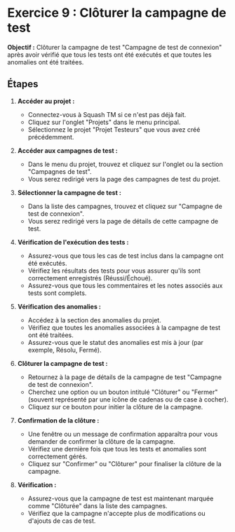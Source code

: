 # Exercice 9 : Clôturer la campagne de test

**Objectif :**
Clôturer la campagne de test "Campagne de test de connexion" après avoir vérifié que tous les tests ont été exécutés et que toutes les anomalies ont été traitées.

## Étapes

1. **Accéder au projet :**
   - Connectez-vous à Squash TM si ce n'est pas déjà fait.
   - Cliquez sur l'onglet "Projets" dans le menu principal.
   - Sélectionnez le projet "Projet Testeurs" que vous avez créé précédemment.

2. **Accéder aux campagnes de test :**
   - Dans le menu du projet, trouvez et cliquez sur l'onglet ou la section "Campagnes de test".
   - Vous serez redirigé vers la page des campagnes de test du projet.

3. **Sélectionner la campagne de test :**
   - Dans la liste des campagnes, trouvez et cliquez sur "Campagne de test de connexion".
   - Vous serez redirigé vers la page de détails de cette campagne de test.

4. **Vérification de l'exécution des tests :**
   - Assurez-vous que tous les cas de test inclus dans la campagne ont été exécutés.
   - Vérifiez les résultats des tests pour vous assurer qu'ils sont correctement enregistrés (Réussi/Échoué).
   - Assurez-vous que tous les commentaires et les notes associés aux tests sont complets.

5. **Vérification des anomalies :**
   - Accédez à la section des anomalies du projet.
   - Vérifiez que toutes les anomalies associées à la campagne de test ont été traitées.
   - Assurez-vous que le statut des anomalies est mis à jour (par exemple, Résolu, Fermé).

6. **Clôturer la campagne de test :**
   - Retournez à la page de détails de la campagne de test "Campagne de test de connexion".
   - Cherchez une option ou un bouton intitulé "Clôturer" ou "Fermer" (souvent représenté par une icône de cadenas ou de case à cocher).
   - Cliquez sur ce bouton pour initier la clôture de la campagne.

7. **Confirmation de la clôture :**
   - Une fenêtre ou un message de confirmation apparaîtra pour vous demander de confirmer la clôture de la campagne.
   - Vérifiez une dernière fois que tous les tests et anomalies sont correctement gérés.
   - Cliquez sur "Confirmer" ou "Clôturer" pour finaliser la clôture de la campagne.

8. **Vérification :**
   - Assurez-vous que la campagne de test est maintenant marquée comme "Clôturée" dans la liste des campagnes.
   - Vérifiez que la campagne n'accepte plus de modifications ou d'ajouts de cas de test.
